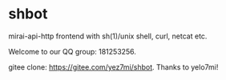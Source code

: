 # shbot
mirai-api-http frontend with sh(1)/unix shell, curl, netcat etc.

Welcome to our QQ group: 181253256.

gitee clone: https://gitee.com/yez7mi/shbot. Thanks to yelo7mi!
